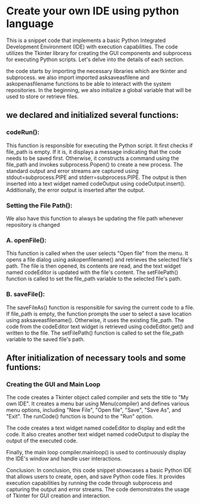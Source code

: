 # Create your own IDE using python language

This is a snippet code that implements a basic Python Integrated Development Environment (IDE) with execution capabilities. The code utilizes the Tkinter library for creating the GUI components and subprocess for executing Python scripts. Let's delve into the details of each section.

the code starts by importing the necessary libraries which are tkinter and subprocess.
we also import imported asksaveasfilene and askopenasfilename functions to be able to interact with the system repositories.
In the beginning, we also initialize a global variable that will be used to store or retrieve files.

## we declared and initialized several functions:

### codeRun():
This function is responsible for executing the Python script. It first checks if file_path is empty. If it is, it displays a message indicating that the code needs to be saved first. Otherwise, it constructs a command using the file_path and invokes subprocess.Popen() to create a new process. The standard output and error streams are captured using stdout=subprocess.PIPE and stderr=subprocess.PIPE. The output is then inserted into a text widget named codeOutput using codeOutput.insert(). Additionally, the error output is inserted after the output.

### Setting the File Path():
We also have this function to always be updating the file path whenever repository is changed

### A. openFile():
This function is called when the user selects "Open file" from the menu. It opens a file dialog using askopenfilename() and retrieves the selected file's path. The file is then opened, its contents are read, and the text widget named codeEditor is updated with the file's content. The setFilePath() function is called to set the file_path variable to the selected file's path.

### B. saveFile():
The saveFileAs() function is responsible for saving the current code to a file. If file_path is empty, the function prompts the user to select a save location using asksaveasfilename(). Otherwise, it uses the existing file_path. The code from the codeEditor text widget is retrieved using codeEditor.get() and written to the file. The setFilePath() function is called to set the file_path variable to the saved file's path.

## After initialization of necessary tools and some funtions:

### Creating the GUI and Main Loop

The code creates a Tkinter object called compiler and sets the title to "My own IDE". It creates a menu bar using Menu(compiler) and defines various menu options, including "New File", "Open file", "Save", "Save As", and "Exit". The runCode() function is bound to the "Run" option.

The code creates a text widget named codeEditor to display and edit the code. It also creates another text widget named codeOutput to display the output of the executed code.

Finally, the main loop compiler.mainloop() is used to continuously display the IDE's window and handle user interactions.

Conclusion:
In conclusion, this code snippet showcases a basic Python IDE that allows users to create, open, and save Python code files. It provides execution capabilities by running the code through subprocess and capturing the output and error streams. The code demonstrates the usage of Tkinter for GUI creation and interaction.

